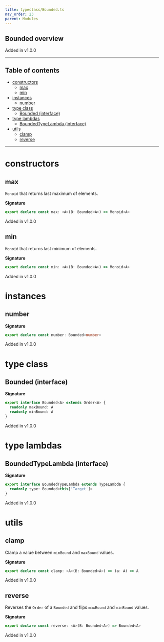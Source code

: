 ```yaml
---
title: typeclass/Bounded.ts
nav_order: 23
parent: Modules
---
```


## Bounded overview

Added in v1.0.0

---

<h2 class="text-delta">Table of contents</h2>

- [constructors](#constructors)
  - [max](#max)
  - [min](#min)
- [instances](#instances)
  - [number](#number)
- [type class](#type-class)
  - [Bounded (interface)](#bounded-interface)
- [type lambdas](#type-lambdas)
  - [BoundedTypeLambda (interface)](#boundedtypelambda-interface)
- [utils](#utils)
  - [clamp](#clamp)
  - [reverse](#reverse)

---

# constructors

## max

`Monoid` that returns last maximum of elements.

**Signature**

```ts
export declare const max: <A>(B: Bounded<A>) => Monoid<A>
```

Added in v1.0.0

## min

`Monoid` that returns last minimum of elements.

**Signature**

```ts
export declare const min: <A>(B: Bounded<A>) => Monoid<A>
```

Added in v1.0.0

# instances

## number

**Signature**

```ts
export declare const number: Bounded<number>
```

Added in v1.0.0

# type class

## Bounded (interface)

**Signature**

```ts
export interface Bounded<A> extends Order<A> {
  readonly maxBound: A
  readonly minBound: A
}
```

Added in v1.0.0

# type lambdas

## BoundedTypeLambda (interface)

**Signature**

```ts
export interface BoundedTypeLambda extends TypeLambda {
  readonly type: Bounded<this['Target']>
}
```

Added in v1.0.0

# utils

## clamp

Clamp a value between `minBound` and `maxBound` values.

**Signature**

```ts
export declare const clamp: <A>(B: Bounded<A>) => (a: A) => A
```

Added in v1.0.0

## reverse

Reverses the `Order` of a `Bounded` and flips `maxBound` and `minBound` values.

**Signature**

```ts
export declare const reverse: <A>(B: Bounded<A>) => Bounded<A>
```

Added in v1.0.0
